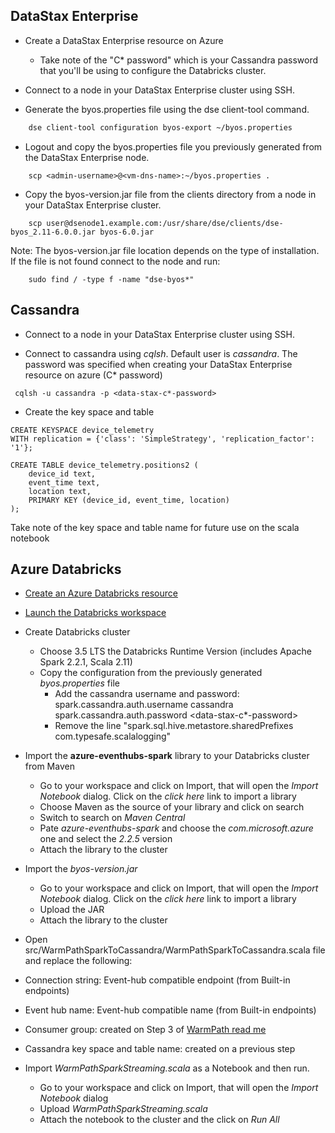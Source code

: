
## DataStax Enterprise

- Create a DataStax Enterprise resource on Azure
    - Take note of the "C* password" which is your Cassandra password that you'll be using to configure the Databricks cluster.

- Connect to a node in your DataStax Enterprise cluster using SSH.

- Generate the byos.properties file using the dse client-tool command.
```bash
    dse client-tool configuration byos-export ~/byos.properties
```
- Logout and copy the byos.properties file you previously generated from the DataStax Enterprise node.
```
    scp <admin-username>@<vm-dns-name>:~/byos.properties .
```
- Copy the byos-version.jar file from the clients directory from a node in your DataStax Enterprise cluster.
```
    scp user@dsenode1.example.com:/usr/share/dse/clients/dse-byos_2.11-6.0.0.jar byos-6.0.jar
```

Note: The byos-version.jar file location depends on the type of installation. If the file is not found connect to the node and run:
```
    sudo find / -type f -name "dse-byos*"
```

## Cassandra

- Connect to a node in your DataStax Enterprise cluster using SSH.

- Connect to cassandra using *cqlsh*. Default user is *cassandra*. The password was specified when creating your DataStax Enterprise resource on azure (C* password)
```
 cqlsh -u cassandra -p <data-stax-c*-password>
 ```

- Create the key space and table

```
CREATE KEYSPACE device_telemetry
WITH replication = {'class': 'SimpleStrategy', 'replication_factor': '1'};

CREATE TABLE device_telemetry.positions2 (
    device_id text,
    event_time text,
    location text,
    PRIMARY KEY (device_id, event_time, location)
);
```

Take note of the key space and table name for future use on the scala notebook


## Azure Databricks

- [Create an Azure Databricks resource](https://docs.azuredatabricks.net/getting-started/try-databricks.html#step-2-create-a-databricks-workspace)

- [Launch the Databricks workspace](https://docs.azuredatabricks.net/getting-started/try-databricks.html#step-3-launch-the-workspace)

- Create Databricks cluster
    - Choose 3.5 LTS the Databricks Runtime Version (includes Apache Spark 2.2.1, Scala 2.11)
    - Copy the configuration from the previously generated *byos.properties* file
        - Add the cassandra username and password:
            spark.cassandra.auth.username cassandra
            spark.cassandra.auth.password <data-stax-c*-password>
        - Remove the line "spark.sql.hive.metastore.sharedPrefixes com.typesafe.scalalogging"

- Import the **azure-eventhubs-spark** library to your Databricks cluster from Maven
    - Go to your workspace and click on Import, that will open the *Import Notebook* dialog. Click on the *click here* link to import a library
    - Choose Maven as the source of your library and click on search
    - Switch to search on *Maven Central*
    - Pate *azure-eventhubs-spark* and choose the *com.microsoft.azure* one and select the *2.2.5* version
    - Attach the library to the cluster

- Import the *byos-version.jar* 
    - Go to your workspace and click on Import, that will open the *Import Notebook* dialog. Click on the *click here* link to import a library
    - Upload the JAR
    - Attach the library to the cluster

- Open src/WarmPathSparkToCassandra/WarmPathSparkToCassandra.scala file and replace the following:
 - Connection string: Event-hub compatible endpoint (from Built-in endpoints)
 - Event hub name: Event-hub compatible name (from Built-in endpoints)
 - Consumer group: created on Step 3 of [WarmPath read me](../WarmPath/readme.md)
 - Cassandra key space and table name: created on a previous step

- Import *WarmPathSparkStreaming.scala* as a Notebook and then run.
    - Go to your workspace and click on Import, that will open the *Import Notebook* dialog
    - Upload *WarmPathSparkStreaming.scala*
    - Attach the notebook to the cluster and the click on *Run All*